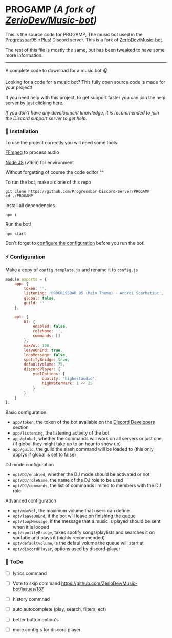 # PROGAMP *(A fork of [ZerioDev/Music-bot](https://github.com/ZerioDev/Music-bot))*

This is the source code for PROGAMP, The music bot used in the [Progressbar95 +Plus!](https://discord.com/invite/HWFYmwsFX9) Discord server. This is a fork of [ZerioDev/Music-bot](https://github.com/ZerioDev/Music-bot).

The rest of this file is mostly the same, but has been tweaked to have some more information.

---

A complete code to download for a music bot 🎧

Looking for a code for a music bot? This fully open source code is made for your project!

If you need help with this project, to get support faster you can join the help server by just clicking [here](https://discord.gg/5cGSYV8ZZj).

*If you don't have any development knowledge, it is recommended to join the Discord support server to get help.*

### 📑 Installation

To use the project correctly you will need some tools.

[FFmpeg](https://www.ffmpeg.org) to process audio

[Node JS](https://nodejs.org/en/) (v16.6) for environment

Without forgetting of course the code editor ^^

To run the bot, make a clone of this repo

```
git clone https://github.com/Progressbar-Discord-Server/PROGAMP
cd ./PROGAMP
```

Install all dependencies 

```
npm i
```

Run the bot!

```
npm start
```

Don't forget to [configure the configuration](https://github.com/Progressbar-Discord-Server/PROGAMP#-configuration) before you run the bot!

### ⚡ Configuration

Make a copy of `config.template.js` and rename it to `config.js`

```js
module.exports = {
    app: {
        token: '',
        listening: 'PROGRESSBAR 95 (Main Theme) · Andrei Scerbatiuc',
        global: false,
        guild: ''
    },

    opt: {
        DJ: {
            enabled: false,
            roleName: '',
            commands: []
        },
        maxVol: 100,
        leaveOnEnd: true,
        loopMessage: false,
        spotifyBridge: true,
        defaultvolume: 75,
        discordPlayer: {
            ytdlOptions: {
                quality: 'highestaudio',
                highWaterMark: 1 << 25
            }
        }
    }
};
```

Basic configuration

- `app/token`, the token of the bot available on the [Discord Developers](https://discordapp.com/developers/applications) section
- `app/listening`, the listening activity of the bot
- `app/global`, whether the commands will work on all servers or just one (if global they might take up to an hour to show up)
- `app/guild`, the guild the slash command will be loaded to (this only applys if global is set to false)

DJ mode configuration

- `opt/DJ/enabled`, whether the DJ mode should be activated or not 
- `opt/DJ/roleName`, the name of the DJ role to be used
- `opt/DJ/commands`, the list of commands limited to members with the DJ role

Advanced configuration

- `opt/maxVol`, the maximum volume that users can define
- `opt/leaveOnEnd`,  if the bot will leave on finishing the queue
- `opt/loopMessage`, if the message that a music is played should be sent when it is looped
- `opt/spotifyBridge`, takes spotify songs/playlists and searches it on youtube and plays it (highly recommended)
- `opt/defaultvolume`, is the defaul volume the queue will start at
- `opt/discordPlayer`, options used by discord-player

### 📝 ToDo 

- [ ] lyrics command

-  [ ] Vote to skip command https://github.com/ZerioDev/Music-bot/issues/187

- [ ] history commnad

- [ ] auto autocomplete (play, search, filters, ect)

- [ ] better button option's

- [ ] more config's for discord player 
